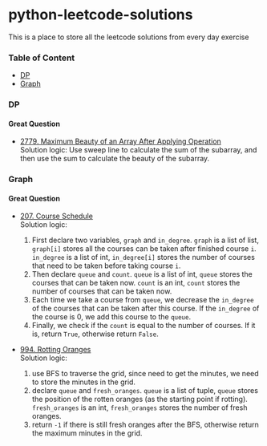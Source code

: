# python-leetcode-solutions
This is a place to store all the leetcode solutions from every day exercise

### Table of Content
- [DP](#dp)
- [Graph](#graph)



### DP
#### Great Question
- [2779. Maximum Beauty of an Array After Applying Operation](https://github.com/davidting0918/python-leetcode-solutions/blob/master/2779-maximum-beauty-of-an-array-after-applying-operation.py)  
Solution logic: Use sweep line to calculate the sum of the subarray, and then use the sum to calculate the beauty of the subarray.


### Graph
#### Great Question
- [207. Course Schedule](https://github.com/davidting0918/python-leetcode-solutions/blob/master/207-course-schedule.py)  
Solution logic:
  1. First declare two variables, `graph` and `in_degree`. `graph` is a list of list, `graph[i]` stores all the courses can be taken after finished course `i`. `in_degree` is a list of int, `in_degree[i]` stores the number of courses that need to be taken before taking course `i`. 
  2. Then declare `queue` and `count`. `queue` is a list of int, `queue` stores the courses that can be taken now. `count` is an int, `count` stores the number of courses that can be taken now.
  3. Each time we take a course from `queue`, we decrease the `in_degree` of the courses that can be taken after this course. If the `in_degree` of the course is 0, we add this course to the `queue`.
  4. Finally, we check if the `count` is equal to the number of courses. If it is, return `True`, otherwise return `False`.


- [994. Rotting Oranges](shttps://github.com/davidting0918/python-leetcode-solutions/blob/master/994-rotting-oranges.py)  
Solution logic:
  1. use BFS to traverse the grid, since need to get the minutes, we need to store the minutes in the grid.
  2. declare `queue` and `fresh_oranges`. `queue` is a list of tuple, `queue` stores the position of the rotten oranges (as the starting point if rotting). `fresh_oranges` is an int, `fresh_oranges` stores the number of fresh oranges.
  3. return `-1` if there is still fresh oranges after the BFS, otherwise return the maximum minutes in the grid.